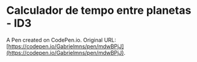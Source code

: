 # Calculador de tempo entre planetas - ID3

A Pen created on CodePen.io. Original URL: [https://codepen.io/Gabrielmns/pen/mdwBPjJ](https://codepen.io/Gabrielmns/pen/mdwBPjJ).


